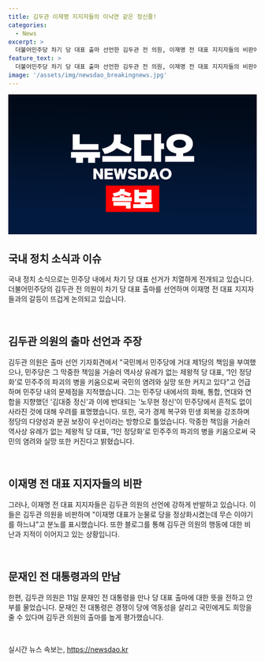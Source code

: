 ```yaml
---
title: 김두관 이재명 지지자들의 이낙연 같은 정신줄!
categories:
  - News
excerpt: >
  더불어민주당 차기 당 대표 출마 선언한 김두관 전 의원, 이재명 전 대표 지지자들의 비판에 직면. 김 의원은 분권과 다양성 보장 중시하며 민주당 붕괴를 막겠다는 강력한 의지를 드러냄. 이에 반해 이 전 대표 지지자들은 거센 비난과 비판을 퍼붓고 있음. 당원들의 현명한 선택을 강조하며 노무현 전 대통령 묘소를 참배하고 문재인 전 대통령과 환담. 이에 대한 온라인 커뮤니티와 블로그에서 비난과 지적이 이어지고 있음.
feature_text: >
  더불어민주당 차기 당 대표 출마 선언한 김두관 전 의원, 이재명 전 대표 지지자들의 비판에 직면. 김 의원은 분권과 다양성 보장 중시하며 민주당 붕괴를 막겠다는 강력한 의지를 드러냄. 이에 반해 이 전 대표 지지자들은 거센 비난과 비판을 퍼붓고 있음. 당원들의 현명한 선택을 강조하며 노무현 전 대통령 묘소를 참배하고 문재인 전 대통령과 환담. 이에 대한 온라인 커뮤니티와 블로그에서 비난과 지적이 이어지고 있음.
image: '/assets/img/newsdao_breakingnews.jpg'
---
```


<p><img src="/assets/img/newsdao_breakingnews.jpg" alt="implanttips 속보" /></p>

<h2 data-ke-size="size26">국내 정치 소식과 이슈</h2>

<p>국내 정치 소식으로는 민주당 내에서 차기 당 대표 선거가 치열하게 전개되고 있습니다. 더불어민주당의 김두관 전 의원이 차기 당 대표 출마를 선언하며 이재명 전 대표 지지자들과의 갈등이 뜨겁게 논의되고 있습니다.</p>

<p data-ke-size="size16">&nbsp;</p>

<h2 data-ke-size="size24">김두관 의원의 출마 선언과 주장</h2>

<p>김두관 의원은 출마 선언 기자회견에서 "국민께서 민주당에 거대 제1당의 책임을 부여했으나, 민주당은 그 막중한 책임을 거슬러 역사상 유례가 없는 제왕적 당 대표, ‘1인 정당화’로 민주주의 파괴의 병을 키움으로써 국민의 염려와 실망 또한 커지고 있다"고 언급하며 민주당 내의 문제점을 지적했습니다. 그는 민주당 내에서의 화해, 통합, 연대와 연합을 지향했던 '김대중 정신'과 이에 반대되는 '노무현 정신'이 민주당에서 흔적도 없이 사라진 것에 대해 우려를 표명했습니다. 또한, 국가 경제 복구와 민생 회복을 강조하며 정당의 다양성과 분권 보장이 우선이라는 방향으로 틀었습니다. 막중한 책임을 거슬러 역사상 유례가 없는 제왕적 당 대표, ‘1인 정당화’로 민주주의 파괴의 병을 키움으로써 국민의 염려와 실망 또한 커진다고 밝혔습니다.</p>

<p data-ke-size="size16">&nbsp;</p>

<h2 data-ke-size="size24">이재명 전 대표 지지자들의 비판</h2>

<p>그러나, 이재명 전 대표 지지자들은 김두관 의원의 선언에 강하게 반발하고 있습니다. 이들은 김두관 의원을 비판하며 "이재명 대표가 눈물로 당을 정상화시켰는데 무슨 이야기를 하느냐"고 분노를 표시했습니다. 또한 블로그를 통해 김두관 의원의 행동에 대한 비난과 지적이 이어지고 있는 상황입니다.</p>

<p data-ke-size="size16">&nbsp;</p>

<h2 data-ke-size="size24">문재인 전 대통령과의 만남</h2>

<p>한편, 김두관 의원은 11일 문재인 전 대통령을 만나 당 대표 출마에 대한 뜻을 전하고 안부를 물었습니다. 문재인 전 대통령은 경쟁이 당에 역동성을 살리고 국민에게도 희망을 줄 수 있다며 김두관 의원의 출마를 높게 평가했습니다.</p>

<p data-ke-size="size16">&nbsp;</p>
실시간 뉴스 속보는, <a href="https://newsdao.kr" rel="dofollow">https://newsdao.kr</a>


